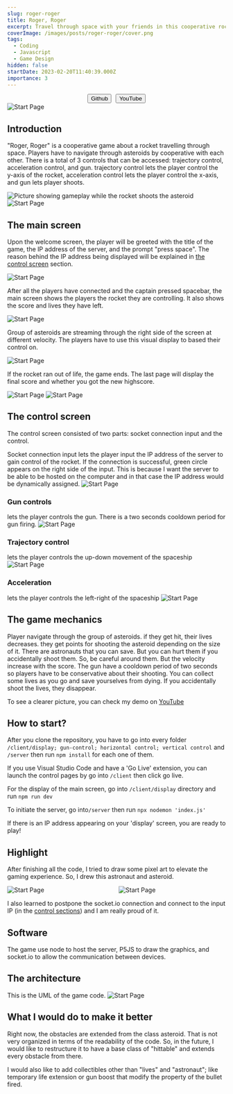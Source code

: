 ```yaml
---
slug: roger-roger
title: Roger, Roger
excerpt: Travel through space with your friends in this cooperative rocket controlling game. Shoot some asteroids, save some astronauts, and try not to fight!
coverImage: /images/posts/roger-roger/cover.png
tags:
  - Coding
  - Javascript
  - Game Design
hidden: false
startDate: 2023-02-20T11:40:39.000Z
importance: 3
---
```


<script>
  import Image from "$lib/components/atoms/Image.svelte";
  import Button from "$lib/components/atoms/Button.svelte"
  import YoutubeIcon from "$lib/icons/socials/youtube.svelte"; 
  import GithubIcon from "$lib/icons/socials/github.svelte"; 
</script>

<div class="button_container"> 
    <Button href="https://github.com/punnlert/RogerRoger-ID311-Individual-Project">
      <GithubIcon slot="icon" />
      Github
    </Button>
    <Button href="https://youtu.be/GxBwiM4es7w">
      <YoutubeIcon slot="icon" />
      YouTube
    </Button>
</div>

<Image src="/images/posts/roger-roger/start_page.png" alt="Start Page" withLightbox={true}/>

## Introduction

"Roger, Roger" is a cooperative game about a rocket travelling through space. Players have to navigate through asteroids by cooperative with each other. There is a total of 3 controls that can be accessed: trajectory control, acceleration control, and gun. trajectory control lets the player control the y-axis of the rocket, acceleration control lets the player control the x-axis, and gun lets player shoots.

<Image src="/images/posts/roger-roger/gameplay_1.png" alt="Picture showing gameplay while the rocket shoots the asteroid" withLightbox={true}/>
<Image src="/images/posts/roger-roger/gameplay_2.png" alt="Start Page" withLightbox={true}/>

## The main screen

Upon the welcome screen, the player will be greeted with the title of the game, the IP address of the server, and the prompt "press space". The reason behind the IP address being displayed will be explained in [the control screen](#the-control-screen) section.

<Image src="/images/posts/roger-roger/start_page.png" alt="Start Page" withLightbox={true}/>

After all the players have connected and the captain pressed spacebar, the main screen shows the players the rocket they are controlling. It also shows the score and lives they have left.

<Image src="/images/posts/roger-roger/score_and_info.png" alt="Start Page" withLightbox={true}/>

Group of asteroids are streaming through the right side of the screen at different velocity. The players have to use this visual display to based their control on.

<Image src="/images/posts/roger-roger/asteroid_streaming.png" alt="Start Page" withLightbox={true}/>

If the rocket ran out of life, the game ends. The last page will display the final score and whether you got the new highscore.

<Image src="/images/posts/roger-roger/gameplay_2.png" alt="Start Page" withLightbox={true}/>
<Image src="/images/posts/roger-roger/new_highscore.png" alt="Start Page" withLightbox={true}/>

## The control screen

The control screen consisted of two parts: socket connection input and the control.

Socket connection input lets the player input the IP address of the server to gain control of the rocket. If the connection is successful, green circle appears on the right side of the input. This is because I want the server to be able to be hosted on the computer and in that case the IP address would be dynamically assigned.
<Image src="/images/posts/roger-roger/IP_input.jpg" alt="Start Page" withLightbox={true}/>

### Gun controls

lets the player controls the gun. There is a two seconds cooldown period for gun firing.
<Image src="/images/posts/roger-roger/gun_control.PNG" alt="Start Page" withLightbox={true}/>

### Trajectory control

lets the player controls the up-down movement of the spaceship
<Image src="/images/posts/roger-roger/trajectory_control.PNG" alt="Start Page" withLightbox={true}/>

### Acceleration

lets the player controls the left-right of the spaceship
<Image src="/images/posts/roger-roger/acceleration.PNG" alt="Start Page" withLightbox={true}/>

## The game mechanics

Player navigate through the group of asteroids. if they get hit, their lives decreases. they get points for shooting the asteroid depending on the size of it. There are astronauts that you can save. But you can hurt them if you accidentally shoot them. So, be careful around them. But the velocity increase with the score. The gun have a cooldown period of two seconds so players have to be conservative about their shooting. You can collect some lives as you go and save yourselves from dying. If you accidentally shoot the lives, they disappear.

To see a clearer picture, you can check my demo on [YouTube](https://youtu.be/GxBwiM4es7w)

## How to start?

After you clone the repository, you have to go into every folder `/client/display; gun-control; horizontal control; vertical control` and `/server` then run `npm install` for each one of them.

If you use Visual Studio Code and have a 'Go Live' extension, you can launch the control pages by go into `/client` then click go live.

For the display of the main screen, go into `/client/display` directory and run `npm run dev`

To initiate the server, go into`/server` then run `npx nodemon 'index.js'`

If there is an IP address appearing on your 'display' screen, you are ready to play!

## Highlight

After finishing all the code, I tried to draw some pixel art to elevate the gaming experience. So, I drew this astronaut and asteroid.

<div class="drawing_container">
    <Image src="/images/posts/roger-roger/astronaut.png" alt="Start Page" withLightbox={true}/>
    <Image src="/images/posts/roger-roger/asteroid.png" alt="Start Page" withLightbox={true}/>
</div>

I also learned to postpone the socket.io connection and connect to the input IP (in the [control sections](#the-control-screen)) and I am really proud of it.

## Software

The game use node to host the server, P5JS to draw the graphics, and socket.io to allow the communication between devices.

## The architecture

This is the UML of the game code.
<Image src="/images/posts/roger-roger/RogerRogerUML.drawio.png" alt="Start Page" withLightbox={true}/>

## What I would do to make it better

Right now, the obstacles are extended from the class asteroid. That is not very organized in terms of the readability of the code. So, in the future, I would like to restructure it to have a base class of "hittable" and extends every obstacle from there.

I would also like to add collectibles other than "lives" and "astronaut"; like temporary life extension or gun boost that modify the property of the bullet fired.

<style>
    .drawing_container {
        width: 100%;
        display: grid;
		grid-template-columns: 1fr 1fr;
        grid-gap: 10px;
    }

    .button_container {
        display: flex;
        flex-wrap: wrap;
        align-items: center;
        justify-content: center;
        gap: 10px;
        width: 100%;
    }
</style>
